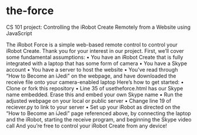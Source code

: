 the-force
=========

CS 101 project: Controlling the iRobot Create Remotely from a Website using JavaScript

The iRobot Force is a simple web-based remote control to control your iRobot Create. Thank you for your interest in our project.
First, we’ll cover some fundamental assumptions:
•	You have an iRobot Create that is fully integrated with a laptop that has some form of camera
•	You have a Skype account
•	You have a server to host the website
•	You’ve read through “How to Become an iJedi” on the webpage, and have downloaded the receive file onto your camera-enabled laptop
Here’s how to get started:
•	Clone or fork this repository
•	Line 35 of usetheforce.html has our Skype name embedded. Erase this and embed your own Skype name
•	Run the adjusted webpage on your local or public server
•	Change line 19 of reciever.py to link to your server
•	Set up your iRobot as directed on the “How to Become an iJedi” page referenced above, by connecting the laptop and the iRobot, starting the receive program, and beginning the Skype video call
And you’re free to control your iRobot Create from any device!
